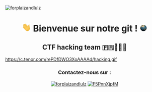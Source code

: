 <p align="left"> <img src="https://komarev.com/ghpvc/?username=forplaizandlulz&label=Profile%20views&color=0e75b6&style=flat" alt="forplaizandlulz" /> </p>
<h1 align="center">
  <img alt="Hello" src="https://raw.githubusercontent.com/dev-akshat/archive/main/images/gifs/others/Hi.gif" width="29px"> 
  Bienvenue sur notre git !
  <img alt="Earth" src="https://raw.githubusercontent.com/dev-akshat/archive/main/images/gifs/others/earth.gif" width="24px"/>
</h1>



<h2 align="center">CTF hacking team 🇫🇷🏴‍☠️🦜</h2>

https://c.tenor.com/rePDfDWO3XoAAAAd/hacking.gif


<h3 align="center">Contactez-nous sur :</h3>
<p align="center">
<a href="https://twitter.com/forplaizandlulz" target="blank"><img align="center" src="https://raw.githubusercontent.com/rahuldkjain/github-profile-readme-generator/master/src/images/icons/Social/twitter.svg" alt="forplaizandlulz" height="30" width="40" /></a>
<a href="https://discord.gg/F5PnnXjpfM" target="blank"><img align="center" src="https://raw.githubusercontent.com/rahuldkjain/github-profile-readme-generator/master/src/images/icons/Social/discord.svg" alt="F5PnnXjpfM" height="30" width="40" /></a>
</p>
